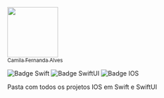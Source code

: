 [<img src="https://avatars.githubusercontent.com/u/37356058?v=4" width=115><br><sub>Camila Fernanda Alves</sub>](https://github.com/paulodanilolima)


![Badge Swift](http://img.shields.io/static/v1?label=STATUS&message=EM%20Swift&color=BLUE&style=for-the-badge)
![Badge SwiftUI](http://img.shields.io/static/v1?label=STATUS&message=EM%20SwiftUI&color=RED&style=for-the-badge)
![Badge IOS](http://img.shields.io/static/v1?label=STATUS&message=EM%20IOS&color=GREEN&style=for-the-badge)


Pasta com todos os projetos IOS em Swift e SwiftUI
